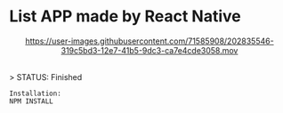 <h1>List APP made by React Native</h1>


  <center>


https://user-images.githubusercontent.com/71585908/202835546-319c5bd3-12e7-41b5-9dc3-ca7e4cde3058.mov
  </center>


<br>
> STATUS: Finished
  
<br>

```
Installation:
NPM INSTALL
```
